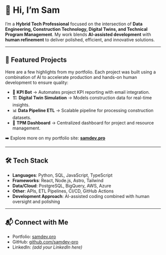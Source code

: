 # 👋 Hi, I’m Sam

I’m a **Hybrid Tech Professional** focused on the intersection of **Data Engineering, Construction Technology, Digital Twins, and Technical Program Management**. My work blends **AI-assisted development** with **human refinement** to deliver polished, efficient, and innovative solutions.

---

## 🚀 Featured Projects
Here are a few highlights from my portfolio. Each project was built using a combination of AI to accelerate production and hands-on human development to ensure quality:

- 🔧 **KPI Bot** → Automates project KPI reporting with email integration.  
- 🏗 **Digital Twin Simulation** → Models construction data for real-time insights.  
- 📊 **Data Pipeline ETL** → Scalable pipeline for processing construction datasets.  
- 📅 **TPM Dashboard** → Centralized dashboard for project and resource management.  

➡️ Explore more on my portfolio site: **[samdev.pro](https://samdev.pro)**

---

## 🛠 Tech Stack
- **Languages**: Python, SQL, JavaScript, TypeScript  
- **Frameworks**: React, Node.js, Astro, Tailwind  
- **Data/Cloud**: PostgreSQL, BigQuery, AWS, Azure  
- **Other**: APIs, ETL Pipelines, CI/CD, GitHub Actions  
- **Development Approach**: AI-assisted coding combined with human oversight and polishing  

---

## 📬 Connect with Me
- Portfolio: [samdev.pro](https://samdev.pro)  
- GitHub: [github.com/samdev-pro](https://github.com/samdev-pro)  
- LinkedIn: *(add your LinkedIn here)*
